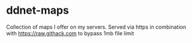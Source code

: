 # ddnet-maps
Collection of maps I offer on my servers. Served via https in combination with https://raw.githack.com to bypass 1mb file limit

